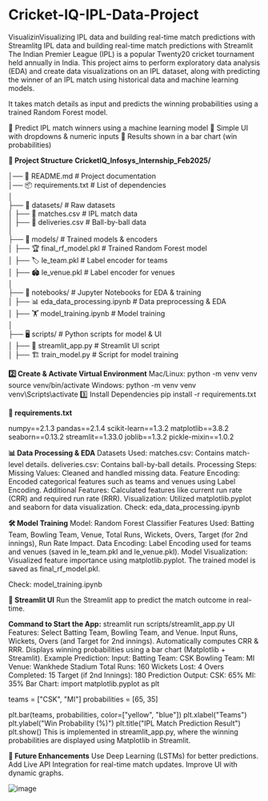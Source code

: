 # Cricket-IQ-IPL-Data-Project
VisualizinVisualizing IPL data and building real-time match predictions with Streamlitg IPL data and building real-time match predictions with Streamlit
The Indian Premier League (IPL) is a popular Twenty20 cricket tournament held annually in India. This project aims to perform exploratory data analysis (EDA) and create data visualizations on an IPL dataset, along with predicting the winner of an IPL match using historical data and machine learning models.

It takes match details as input and predicts the winning probabilities using a trained Random Forest model.

🔹 Predict IPL match winners using a machine learning model
🔹 Simple UI with dropdowns & numeric inputs
🔹 Results shown in a bar chart (win probabilities)

**📂 Project Structure**
**CricketIQ_Infosys_Internship_Feb2025/**

│── 📜 README.md                      # Project documentation  
│── 📦 requirements.txt                # List of dependencies  
│  
├── 📁 datasets/                       # Raw datasets  
│   ├── 📄 matches.csv                 # IPL match data  
│   ├── 📄 deliveries.csv              # Ball-by-ball data  
│  
├── 🤖 models/                         # Trained models & encoders  
│   ├── 🏆 final_rf_model.pkl          # Trained Random Forest model  
│   ├── 🏷️ le_team.pkl                 # Label encoder for teams  
│   ├── 🏟️ le_venue.pkl                # Label encoder for venues  
│  
├── 📒 notebooks/                      # Jupyter Notebooks for EDA & training  
│   ├── 📊 eda_data_processing.ipynb   # Data preprocessing & EDA  
│   ├── 🏋️ model_training.ipynb        # Model training  
│  
├── 🖥️ scripts/                        # Python scripts for model & UI  
│   ├── 🎨 streamlit_app.py            # Streamlit UI script  
│   ├── 🏗️ train_model.py              # Script for model training 


**2️⃣ Create & Activate Virtual Environment**
Mac/Linux:
python -m venv venv
source venv/bin/activate
Windows:
python -m venv venv
venv\Scripts\activate
3️⃣ Install Dependencies
pip install -r requirements.txt


**📜 requirements.txt**

numpy==2.1.3
pandas==2.1.4
scikit-learn==1.3.2
matplotlib==3.8.2
seaborn==0.13.2
streamlit==1.33.0
joblib==1.3.2
pickle-mixin==1.0.2

**📊 Data Processing & EDA**
Datasets Used:
matches.csv: Contains match-level details.
deliveries.csv: Contains ball-by-ball details.
Processing Steps:
Missing Values: Cleaned and handled missing data.
Feature Encoding: Encoded categorical features such as teams and venues using Label Encoding.
Additional Features: Calculated features like current run rate (CRR) and required run rate (RRR).
Visualization: Utilized matplotlib.pyplot and seaborn for data visualization.
Check: eda_data_processing.ipynb



**🛠 Model Training**
Model: Random Forest Classifier
Features Used: Batting Team, Bowling Team, Venue, Total Runs, Wickets, Overs, Target (for 2nd innings), Run Rate Impact.
Data Encoding: Label Encoding used for teams and venues (saved in le_team.pkl and le_venue.pkl).
Model Visualization: Visualized feature importance using matplotlib.pyplot.
The trained model is saved as final_rf_model.pkl.

Check: model_training.ipynb

**🎯 Streamlit UI**
Run the Streamlit app to predict the match outcome in real-time.

**Command to Start the App:**
streamlit run scripts/streamlit_app.py
UI Features:
Select Batting Team, Bowling Team, and Venue.
Input Runs, Wickets, Overs (and Target for 2nd innings).
Automatically computes CRR & RRR.
Displays winning probabilities using a bar chart (Matplotlib + Streamlit).
Example Prediction:
Input:
Batting Team: CSK
Bowling Team: MI
Venue: Wankhede Stadium
Total Runs: 160
Wickets Lost: 4
Overs Completed: 15
Target (if 2nd Innings): 180
Prediction Output:
CSK: 65%
MI: 35%
Bar Chart:
import matplotlib.pyplot as plt

teams = ["CSK", "MI"]
probabilities = [65, 35]

plt.bar(teams, probabilities, color=["yellow", "blue"])
plt.xlabel("Teams")
plt.ylabel("Win Probability (%)")
plt.title("IPL Match Prediction Result")
plt.show()
This is implemented in streamlit_app.py, where the winning probabilities are displayed using Matplotlib in Streamlit.

**📝 Future Enhancements**
Use Deep Learning (LSTMs) for better predictions.
Add Live API Integration for real-time match updates.
Improve UI with dynamic graphs.


![image](https://github.com/user-attachments/assets/c89a05bd-ef46-4c43-82a2-df80e6f34e9a)

